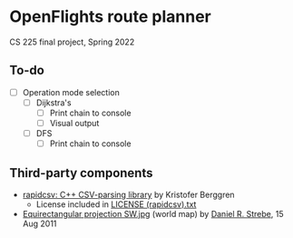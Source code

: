 # OpenFlights route planner

CS 225 final project, Spring 2022

## To-do

- [ ] Operation mode selection
	- [ ] Dijkstra's
		- [ ] Print chain to console
		- [ ] Visual output
	- [ ] DFS
		- [ ] Print chain to console

## Third-party components

- [rapidcsv: C++ CSV-parsing library](https://github.com/d99kris/rapidcsv) by Kristofer Berggren
	- License included in [LICENSE (rapidcsv).txt](LICENSE%20(rapidcsv).txt)
- [Equirectangular projection SW.jpg](https://commons.wikimedia.org/wiki/File:Equirectangular_projection_SW.jpg) (world map) by [Daniel R. Strebe](https://commons.wikimedia.org/wiki/User:Strebe), 15 Aug 2011
